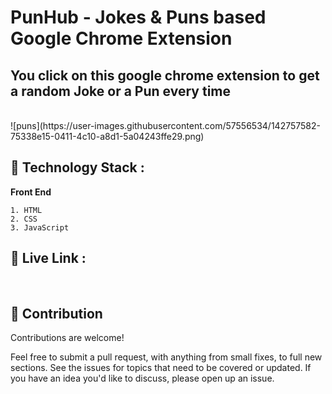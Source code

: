 # PunHub - Jokes & Puns based Google Chrome Extension

## You click on this google chrome extension to get a random Joke or a  Pun every time  
</br>
![puns](https://user-images.githubusercontent.com/57556534/142757582-75338e15-0411-4c10-a8d1-5a04243ffe29.png)



## 🔨 Technology Stack :
 **Front End**

    1. HTML
    2. CSS
    3. JavaScript

## 🚩   Live Link : 
</br>

## 🤝 Contribution
Contributions are welcome!

Feel free to submit a pull request, with anything from small fixes, to full new sections.
See the issues for topics that need to be covered or updated. If you have an idea you'd like to discuss, please open up an issue.
